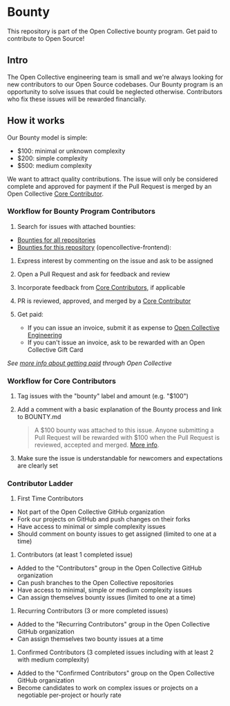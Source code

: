 # Bounty

This repository is part of the Open Collective bounty program. Get paid to contribute to Open Source!

## Intro

The Open Collective engineering team is small and we're always looking for new contributors to our Open Source codebases. Our Bounty program is an opportunity to solve issues that could be neglected otherwise. Contributors who fix these issues will be rewarded financially.

## How it works

Our Bounty model is simple:

- \$100: minimal or unknown complexity
- \$200: simple complexity
- \$500: medium complexity

We want to attract quality contributions. The issue will only be considered complete and approved for payment if the Pull Request is merged by an Open Collective [Core Contributor](https://github.com/orgs/opencollective/teams/core-contributors).

### Workflow for Bounty Program Contributors

1. Search for issues with attached bounties:

- [Bounties for all repositories](https://github.com/opencollective/opencollective/issues?utf8=%E2%9C%93&q=is%3Aissue+is%3Aopen+label%3Abounty)
- [Bounties for this repository](https://github.com/opencollective/opencollective/issues?utf8=%E2%9C%93&q=is%3Aissue+is%3Aopen+label%3Abounty+label%3Afrontend) (opencollective-frontend):

1. Express interest by commenting on the issue and ask to be assigned

1. Open a Pull Request and ask for feedback and review

1. Incorporate feedback from [Core Contributors](https://github.com/orgs/opencollective/teams/core-contributors), if applicable

1. PR is reviewed, approved, and merged by a [Core Contributor](https://github.com/orgs/opencollective/teams/core-contributors)

1. Get paid:
   - If you can issue an invoice, submit it as expense to [Open Collective Engineering](https://opencollective.com/engineering)
   - If you can't issue an invoice, ask to be rewarded with an Open Collective Gift Card

_See [more info about getting paid](https://docs.opencollective.com/help/expenses) through Open Collective_

### Workflow for Core Contributors

1. Tag issues with the "bounty" label and amount (e.g. "\$100")

1. Add a comment with a basic explanation of the Bounty process and link to BOUNTY.md

   > A $100 bounty was attached to this issue. Anyone submitting a Pull Request will be rewarded with $100 when the Pull Request is reviewed, accepted and merged. [More info](BOUNTY.md).

1. Make sure the issue is understandable for newcomers and expectations are clearly set

### Contributor Ladder

1. First Time Contributors

- Not part of the Open Collective GitHub organization
- Fork our projects on GitHub and push changes on their forks
- Have access to minimal or simple complexity issues
- Should comment on bounty issues to get assigned (limited to one at a time)

1. Contributors (at least 1 completed issue)

- Added to the "Contributors" group in the Open Collective GitHub organization
- Can push branches to the Open Collective repositories
- Have access to minimal, simple or medium complexity issues
- Can assign themselves bounty issues (limited to one at a time)

1. Recurring Contributors (3 or more completed issues)

- Added to the "Recurring Contributors" group in the Open Collective GitHub organization
- Can assign themselves two bounty issues at a time

1. Confirmed Contributors (3 completed issues including with at least 2 with medium complexity)

- Added to the "Confirmed Contributors" group on the Open Collective GitHub organization
- Become candidates to work on complex issues or projects on a negotiable per-project or hourly rate
